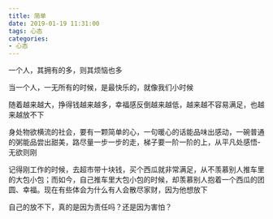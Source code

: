 ```yaml
---
title: 简单
date: 2019-01-19 11:31:00
tags: 心态
categories:
- 心态
---
```

一个人，其拥有的多，则其烦恼也多

当一个人，一无所有的时候，是最快乐的，就像我们小时候

随着越来越大，挣得钱越来越多，幸福感反倒越来越低，越来越不容易满足，也越来越放不下

身处物欲横流的社会，要有一颗简单的心，一句暖心的话能品味出感动，一碗普通的粥能品尝出甜美，路尽量一步一步的走，梯子要一阶一阶的上，从平凡处感悟-无欲则刚

记得刚工作的时候，去超市带十块钱，买个西瓜就非常满足，从不羡慕别人推车里的大包小包；而如今，自己推车里大包小包的时候，却羡慕别人抱着一个西瓜的团圆、幸福。现在有些体会为什么有人会散尽家财，因为他想放下

自己的放不下，真的是因为责任吗？还是因为害怕？